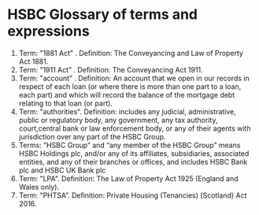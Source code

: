 # HSBC Glossary of terms and expressions

1) Term: "1881 Act" . Definition: The Conveyancing and Law of Property Act 1881.
2) Term: "1911 Act” . Definition: The Conveyancing Act 1911.
3) Term: "account” . Definition: An account that we open in our records in respect of each loan (or where there is more than one part to a loan, each
   part) and which will record the balance of the mortgage debt relating to that loan (or part).
4) Term: "authorities". Definition: includes any judicial, administrative, public or regulatory body, any government, any tax authority, court,central bank or law enforcement body, or any of their agents with jurisdiction over any part of the HSBC Group.
5) Terms: ”HSBC Group” and “any member of the HSBC Group” means HSBC Holdings plc, and/or any of its affiliates, subsidiaries, associated entities, and any of their branches or offices, and includes HSBC Bank plc and HSBC UK Bank plc
6) Term: "LPA". Definition: The Law of Property Act 1925 (England and Wales only).
7) Term: "PHTSA”. Definition: Private Housing (Tenancies) (Scotland) Act 2016.
